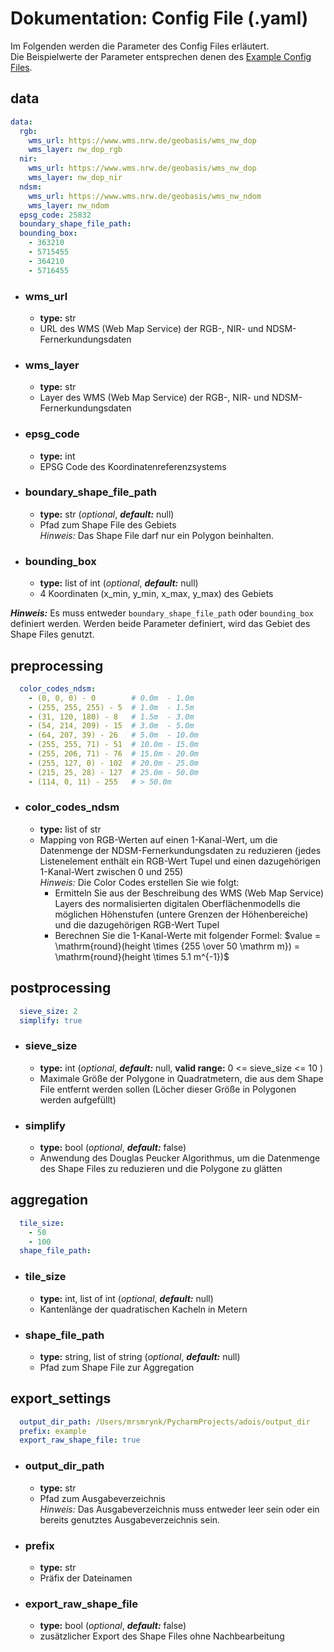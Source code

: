 <!-- @author: Maryniak, Marius - Fachbereich Elektrotechnik, Westfälische Hochschule Gelsenkirchen -->

# Dokumentation: Config File (.yaml)

Im Folgenden werden die Parameter des Config Files erläutert.  
Die Beispielwerte der Parameter entsprechen denen des [Example Config Files](example_config.yaml).


## data

```yaml
data:
  rgb:
    wms_url: https://www.wms.nrw.de/geobasis/wms_nw_dop
    wms_layer: nw_dop_rgb
  nir:
    wms_url: https://www.wms.nrw.de/geobasis/wms_nw_dop
    wms_layer: nw_dop_nir
  ndsm:
    wms_url: https://www.wms.nrw.de/geobasis/wms_nw_ndom
    wms_layer: nw_ndom
  epsg_code: 25832
  boundary_shape_file_path:
  bounding_box:
    - 363210
    - 5715455
    - 364210
    - 5716455
```

- ### wms_url
  - **type:** str
  - URL des WMS (Web Map Service) der RGB-, NIR- und NDSM-Fernerkundungsdaten

- ### wms_layer
  - **type:** str
  - Layer des WMS (Web Map Service) der RGB-, NIR- und NDSM-Fernerkundungsdaten

- ### epsg_code
  - **type:** int
  - EPSG Code des Koordinatenreferenzsystems

- ### boundary_shape_file_path
  - **type:** str (*optional*, ***default:*** null)
  - Pfad zum Shape File des Gebiets  
    *Hinweis:* Das Shape File darf nur ein Polygon beinhalten.

- ### bounding_box
  - **type:** list of int (*optional*, ***default:*** null)
  - 4 Koordinaten (x_min, y_min, x_max, y_max) des Gebiets

***Hinweis:*** Es muss entweder `boundary_shape_file_path` oder `bounding_box` definiert werden.
Werden beide Parameter definiert, wird das Gebiet des Shape Files genutzt.


## preprocessing

```yaml
  color_codes_ndsm:
    - (0, 0, 0) - 0        # 0.0m  - 1.0m
    - (255, 255, 255) - 5  # 1.0m  - 1.5m
    - (31, 120, 180) - 8   # 1.5m  - 3.0m
    - (54, 214, 209) - 15  # 3.0m  - 5.0m
    - (64, 207, 39) - 26   # 5.0m  - 10.0m
    - (255, 255, 71) - 51  # 10.0m - 15.0m
    - (255, 206, 71) - 76  # 15.0m - 20.0m
    - (255, 127, 0) - 102  # 20.0m - 25.0m
    - (215, 25, 28) - 127  # 25.0m - 50.0m
    - (114, 0, 11) - 255   # > 50.0m
```

- ### color_codes_ndsm
  - **type:** list of str
  - Mapping von RGB-Werten auf einen 1-Kanal-Wert, um die Datenmenge der NDSM-Fernerkundungsdaten zu reduzieren
    (jedes Listenelement enthält ein RGB-Wert Tupel und einen dazugehörigen 1-Kanal-Wert zwischen 0 und 255)  
    *Hinweis:* Die Color Codes erstellen Sie wie folgt:
    - Ermitteln Sie aus der Beschreibung des WMS (Web Map Service) Layers des normalisierten digitalen
      Oberflächenmodells die möglichen Höhenstufen (untere Grenzen der Höhenbereiche) und die dazugehörigen
      RGB-Wert Tupel
    - Berechnen Sie die 1-Kanal-Werte mit folgender Formel:
      $value = \mathrm{round}(height \times {255 \over 50 \mathrm m}) = \mathrm{round}(height \times 5.1 m^{-1})$


## postprocessing

```yaml
  sieve_size: 2
  simplify: true
```

- ### sieve_size
  - **type:** int (*optional*, ***default:*** null, **valid range:** 0 <= sieve_size <= 10  )
  - Maximale Größe der Polygone in Quadratmetern, die aus dem Shape File entfernt werden sollen
    (Löcher dieser Größe in Polygonen werden aufgefüllt)

- ### simplify
  - **type:** bool (*optional*, ***default:*** false)  
  - Anwendung des Douglas Peucker Algorithmus, um die Datenmenge des Shape Files zu reduzieren und die Polygone
    zu glätten


## aggregation

```yaml
  tile_size:
    - 50
    - 100
  shape_file_path:
```

- ### tile_size
  - **type:** int, list of int (*optional*, ***default:*** null)
  - Kantenlänge der quadratischen Kacheln in Metern

- ### shape_file_path
  - **type:** string, list of string (*optional*, ***default:*** null)
  - Pfad zum Shape File zur Aggregation


## export_settings

```yaml
  output_dir_path: /Users/mrsmrynk/PycharmProjects/adois/output_dir
  prefix: example
  export_raw_shape_file: true
```

- ### output_dir_path
  - **type:** str
  - Pfad zum Ausgabeverzeichnis  
    *Hinweis:* Das Ausgabeverzeichnis muss entweder leer sein oder ein bereits genutztes Ausgabeverzeichnis sein.

- ### prefix
  - **type:** str
  - Präfix der Dateinamen

- ### export_raw_shape_file
  - **type:** bool (*optional*, ***default:*** false)
  - zusätzlicher Export des Shape Files ohne Nachbearbeitung